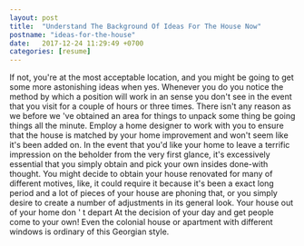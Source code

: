 ```yaml
---
layout: post
title:  "Understand The Background Of Ideas For The House Now"
postname: "ideas-for-the-house"
date:   2017-12-24 11:29:49 +0700
categories: [resume]
---
```

If not, you're at the most acceptable location, and you might be going to get some more astonishing ideas when yes. Whenever you do you notice the method by which a position will work in an sense you don't see in the event that you visit for a couple of hours or three times. There isn't any reason as we before we 've obtained an area for things to unpack some thing be going things all the minute. Employ a home designer to work with you to ensure that the house is matched by your home improvement and won't seem like it's been added on. In the event that you'd like your home to leave a terrific impression on the beholder from the very first glance, it's excessively essential that you simply obtain and pick your own insides done-with thought. You might decide to obtain your house renovated for many of different motives, like, it could require it because it's been a exact long period and a lot of pieces of your house are phoning that, or you simply desire to create a number of adjustments in its general look. Your house out of your home don ' t depart At the decision of your day and get people come to your own! Even the colonial house or apartment with different windows is ordinary of this Georgian style.
